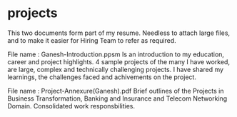 # projects

This two documents form part of my resume. Needless to attach large files, and to make it easier for Hiring Team to refer as required.

File name : Ganesh-Introduction.ppsm 
Is an introduction to my education, career and project highlights. 4 sample projects of the many I have worked, are large, complex and technically challenging projects.
I have shared my learnings, the challenges faced and achivements on the project.

File name : Project-Annexure(Ganesh).pdf
Brief outlines of the Projects in Business Transformation, Banking and Insurance and Telecom Networking Domain.
Consolidated work responsbilities.


